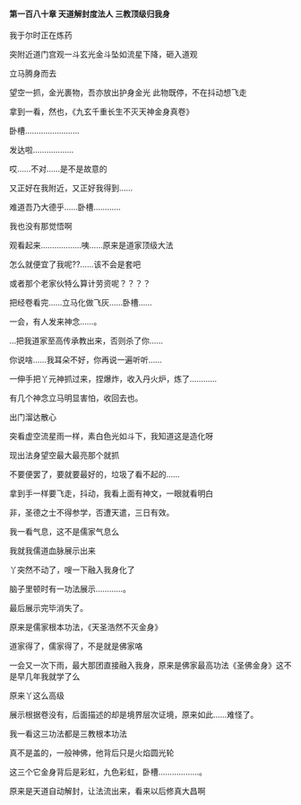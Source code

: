 #### 第一百八十章 天道解封度法人 三教顶级归我身


我于尔时正在炼药

突附近道门宫观一斗玄光金斗坠如流星下降，砸入道观

立马腾身而去

望空一抓，金光裹物，吾亦放出护身金光
此物既停，不在抖动想飞走

拿到一看，然也，《九玄千重长生不灭天神金身真卷》

卧槽……………………


发达啦………………

哎……不对……是不是故意的

又正好在我附近，又正好我得到……

难道吾乃大德乎……卧槽…………

我也没有那觉悟啊


观看起来………………咦……原来是道家顶级大法

怎么就便宜了我呢??……该不会是套吧

或者那个老家伙特么算计劳资呢？？？？


把经卷看完……立马化做飞灰……卧槽……


一会，有人发来神念……。

…把我道家至高传承教出来，否则杀了你……


你说啥……我耳朵不好，你再说一遍听听……

一伸手把丫元神抓过来，捏爆炸，收入丹火炉，炼了…………


有几个神念立马明显害怕，收回去也。

出门溜达散心

突看虚空流星雨一样，素白色光如斗下，我知道这是造化呀

现出法身望空最大最亮那个就抓

不要便罢了，要就要最好的，垃圾了看不起的……


拿到手一样要飞走，抖动，我看上面有神文，一眼就看明白

非，圣德之士不得参学，否遭天遣，三日有效。

我一看气息，这不是儒家气息么

我就我儒道血脉展示出来

丫突然不动了，嗖一下融入我身化了

脑子里顿时有一功法展示…………。

最后展示完毕消失了。


原来是儒家根本功法，《天圣浩然不灭金身》



道家得了，儒家得了，不是就是佛家咯

一会又一次下雨，最大那团直接融入我身，原来是佛家最高功法《圣佛金身》这不是早几年我就学了么

原来丫这么高级

展示根据卷没有，后面描述的却是境界层次证境，原来如此……难怪了。


我一看这三功法都是三教根本功法

真不是盖的，一般神佛，他背后只是火焰圆光轮

这三个它金身背后是彩虹，九色彩虹，卧槽………………。



原来是天道自动解封，让法流出来，看来以后修真大昌啊

